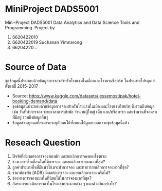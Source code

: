 # MiniProject DADS5001
Mini-Project DADS5001 Data Analytics and Data Science Tools and Programming.
Project by 
1. 6620422010 
2. 6620422019 Suchanan Yimnarong
3. 66204220...

# Source of Data
ชุดข้อมูลนี้ประกอบด้วยข้อมูลการจองสำหรับโรงแรมในเมืองและโรงแรมรีสอร์ท ในประเทศโปรตุเกส ตั้งแต่ปี 2015-2017

* Source: https://www.kaggle.com/datasets/jessemostipak/hotel-booking-demand/data 
* ชุดข้อมูลนี้ประกอบด้วยข้อมูลการจองสำหรับโรงแรมในเมืองและโรงแรมรีสอร์ท ซึ่งรวมถึงข้อมูลเช่น วันที่ทำการจอง ระยะเวลาการเข้าพัก จำนวนผู้ใหญ่ เด็ก และ/หรือทารก และจำนวนที่จอดรถที่มีอยู่ รวมถึงข้อมูลอื่นๆ
* ข้อมูลส่วนบุคคลที่สามารถระบุตัวตนได้ทั้งหมดได้ถูกลบออกจากชุดข้อมูลนี้แล้ว

# Reseach Question
1. ปัจจัยที่ส่งผลต่อการจองห้องพัก และยกเลิกการจองของโรงแรม
2. ช่วงเวลาหรือเดือนใดที่มีการจอง และยกเลิกการจองมากที่สุด?
3. ลูกค้าประเภทใดที่มีแนวโน้มจะทำการจอง และทำการยกเลิกการจองมากที่สุด?
4. ราคาห้องพัก (ADR) มีผลต่อการจอง และยกเลิกการจองหรือไม่?
5. ช่องทางการจองแบบใดที่นิยมใช้ในการจองมากที่สุด?
6. อัตราการยกเลิกการจองในโรงแรมประเภทต่าง ๆ แตกต่างกันอย่างไร?
